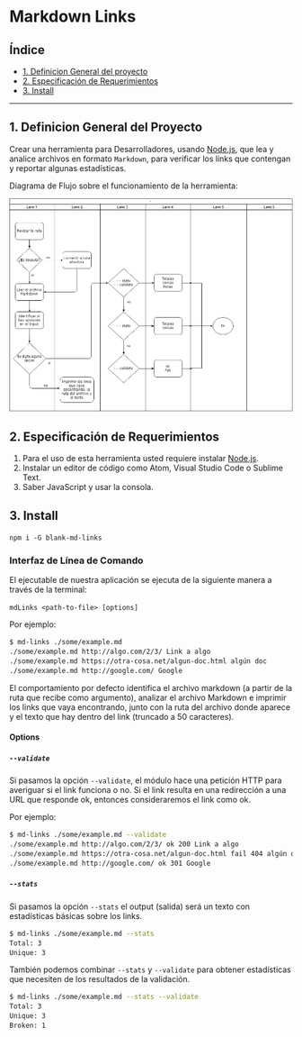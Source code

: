 # Markdown Links


## Índice

* [1. Definicion General del proyecto](#1-Definición-General-del-Proyecto)
* [2. Especificación de Requerimientos](#2-Especificación-de-Requerimientos)
* [3. Install](#3-Install)

***

## 1. Definicion General del Proyecto

Crear una herramienta para Desarrolladores, usando [Node.js](https://nodejs.org/), que lea y analice archivos
en formato `Markdown`, para verificar los links que contengan y reportar
algunas estadísticas.

Diagrama de Flujo sobre el funcionamiento de la herramienta:

<img src= "./Diagram.png">

## 2. Especificación de Requerimientos

  1. Para el uso de esta herramienta usted requiere instalar [Node.js](https://nodejs.org/es/).
  2. Instalar un editor de código como Atom, Visual Studio Code o Sublime Text.
  3. Saber JavaScript y usar la consola.

## 3. Install

`npm i -G blank-md-links`


### Interfaz de Línea de Comando

El ejecutable de nuestra aplicación se ejecuta de la siguiente manera a través de la terminal:

`mdLinks <path-to-file> [options]`

Por ejemplo:

```sh
$ md-links ./some/example.md
./some/example.md http://algo.com/2/3/ Link a algo
./some/example.md https://otra-cosa.net/algun-doc.html algún doc
./some/example.md http://google.com/ Google
```

El comportamiento por defecto identifica el archivo markdown (a partir de la ruta que recibe como
argumento), analizar el archivo Markdown e imprimir los links que vaya
encontrando, junto con la ruta del archivo donde aparece y el texto
que hay dentro del link (truncado a 50 caracteres).

#### Options

##### `--validate`

Si pasamos la opción `--validate`, el módulo hace una petición HTTP para
averiguar si el link funciona o no. Si el link resulta en una redirección a una
URL que responde ok, entonces consideraremos el link como ok.

Por ejemplo:

```sh
$ md-links ./some/example.md --validate
./some/example.md http://algo.com/2/3/ ok 200 Link a algo
./some/example.md https://otra-cosa.net/algun-doc.html fail 404 algún doc
./some/example.md http://google.com/ ok 301 Google
```

##### `--stats`

Si pasamos la opción `--stats` el output (salida) será un texto con estadísticas
básicas sobre los links.

```sh
$ md-links ./some/example.md --stats
Total: 3
Unique: 3
```

También podemos combinar `--stats` y `--validate` para obtener estadísticas que
necesiten de los resultados de la validación.

```sh
$ md-links ./some/example.md --stats --validate
Total: 3
Unique: 3
Broken: 1
```